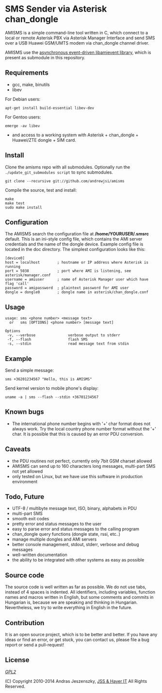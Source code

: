 # SMS Sender via Asterisk chan_dongle

AMISMS is a simple command-line tool written in C, which connect to a local or
remote Asterisk PBX via Asterisk Manager Interface and send SMS over a USB
Huawei GSM/UMTS modem via chan_dongle channel driver.

AMISMS use the [asynchronous event-driven libamievent
library](https://github.com/andrewjsi/libamievent), which is present as
submodule in this repository.

## Requirements

* gcc, make, binutils
* libev

For Debian users:

    apt-get install build-essential libev-dev

For Gentoo users:

    emerge -av libev

* and access to a working system with Asterisk + chan_dongle + Huawei/ZTE
  dongle + SIM card.

## Install

Clone the amisms repo with all submodules. Optionally run the
`./update_git_submodules script` to sync submodules.

    git clone --recursive git://github.com/andrewjsi/amisms

Compile the source, test and install:

    make
    make test
    sudo make install

## Configuration

The AMISMS search the configuration file at __/home/YOURUSER/.smsrc__ default.
This is an ini-style config file, which contains the AMI server credentials and
the name of the dongle device. Example config file is located in the doc
directory. The simplest configuration looks like this:

```
[device0]
host = localhost        ; hostname or IP address where Asterisk is running
port = 5038             ; port where AMI is listening, see asterisk/manager.conf
username = amiuser      ; name of Asterisk Manager user which have flag 'call'
password = amipassword  ; plaintext password for AMI user
dongle = dongle0        ; dongle name in asterisk/chan_dongle.conf
```

## Usage
```
usage: sms <phone number> <message text>
  or   sms [OPTIONS] <phone number> [message text]

Options
 -v, --verbose               verbose output to stderr
 -f, --flash                 flash SMS
 -s, --stdin                 read message text from stdin
```
## Example

Send a simple message:

    sms +36201234567 "Hello, this is AMISMS"

Send kernel version to mobile phone's display:

    uname -a | sms --flash --stdin +36701234567

## Known bugs

* The international phone number begins with '+' char format does not always
  work.  Try the local country phone number format without the '+' char. It is
  possible that this is caused by an error PDU conversion.

## Caveats

* the PDU routines not perfect, currently only 7bit GSM charset allowed
* AMISMS can send up to 160 characters long messages, multi-part SMS not yet allowed
* only tested on Linux, but we have use this software in production environment

## Todo, Future

* UTF-8 / multibyte message text, ISO, binary, alphabets in PDU
* multi-part SMS
* smooth exit codes
* pretty error and status messages to the user
* easy to parse error and status messages to the calling program
* chan_dongle query functions (dongle state, rssi, etc..)
* manage multiple dongles and AMI servers
* better console management, stdout, stderr, verbose and debug messages
* well-written documentation
* the ability to be integrated with other systems as easy as possible

## Source code

The source code is well written as far as possible. We do not use tabs, instead
of 4 spaces is indented. All identifiers, including variables, function names
and macros written in English, but some comments and commits in Hungarian is,
because we are speaking and thinking in Hungarian. Nevertheless, we try to
write everything in English in the future.

## Contribution

It is an open source project, which is to be better and better. If you have any
ideas or find an error, or get stuck, you can contact us, please file a bug
report or send a pull-request!

## License

[_GPL2_](https://www.gnu.org/licenses/gpl-2.0.html)

(C) Copyright 2010-2014 Andras Jeszenszky, [JSS & Hayer
IT](http://www.jsshayer.hu) All Rights Reserved.
